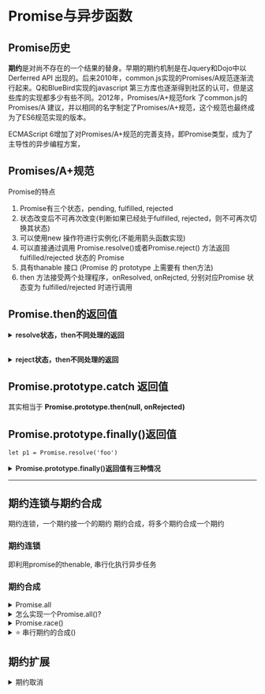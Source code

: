 

# Promise与异步函数

## Promise历史

**期约**是对尚不存在的一个结果的替身。早期的期约机制是在Jquery和Dojo中以Derferred API 出现的。后来2010年，common.js实现的Promises/A规范逐渐流行起来。Q和BlueBird实现的javascript 第三方库也逐渐得到社区的认可，但是这些库的实现都多少有些不同。2012年，Promises/A+规范fork 了common.js的 Promises/A 建议，并以相同的名字制定了Promises/A+规范，这个规范也最终成为了ES6规范实现的版本。

ECMAScript 6增加了对Promises/A+规范的完善支持，即Promise类型，成为了主导性的异步编程方案，





## Promises/A+规范


Promise的特点

1. Promise有三个状态，pending, fulfilled, rejected
2. 状态改变后不可再次改变(判断如果已经处于fulfilled, rejected，则不可再次切换其状态)
3. 可以使用new 操作符进行实例化(不能用箭头函数实现)
4. 可以直接通过调用 Promise.resolve()或者Promise.reject() 方法返回 fulfilled/rejected 状态的 Promise
5. 具有thanable 接口 (Promise 的 prototype 上需要有 then方法)
6. then 方法接受两个处理程序，onResolved, onRejcted, 分别对应Promise 状态变为 fulfilled/rejected 时进行调用




## Promise.then的返回值


<details>
<summary style="font-weight: 600;">resolve状态，then不同处理的返回</summary>

在不同状态下，Promise.then的返回值不同

`let p1 = Promise.resolve('foo')`


1. 如果调用then的时候不传处理程序，则原样向后传;

`const p2 = p1.then(); // Promise {<fulfilled>: "foo"}`


2. 如果没有显式的返回，则Promise.resolve()会包装默认的返回值undefined;

```js
p1.then(()=>{});                // Promise {<fulfilled>: undefined}
p1.then(()=> undefined);        // Promise {<fulfilled>: undefined}
p1.then(()=>Promise.resolve()); // Promise {<fulfilled>: undefined}
```


3. 如果有显式的返回，则Promise.resove() 会包装这个值

```js
p1.then(()=>'a');                   // Promise {<fulfilled>: "a"}
p1.then(()=> Promise.resolve('a')); // Promise {<fulfilled>: "a"}
```

4. 保留返回的promise

```js
p1.then(()=> new Promise(()=>{}));    // Promise {<pending>}
p1.then(()=> Promise.reject());       // Promise {<rejected>: undefined}
```


5. 如果抛出异常会返回拒绝状态的Promise

```js
p1.then(()=> {throw '出错了'})          // Promise {<rejected>: "出错了"}
```

6. 如果返回错误值，会用Promise.resolve 将该错误值进行包装

```js
p1.then(()=> { return Error('出错了')}) // Promise {<fulfilled>: Error: 出错了
```

</details>


<details style="margin-top: 30px;">
<summary style="font-weight: 600;">reject状态，then不同处理的返回</summary>

onRejected处理程序也与之有点类似: onRejected的返回值也会被Promise.resolve()包装，乍一看会感觉有点违反直觉，但是想一想，onRejected处理程序不就是为了捕获异常么？因此，onRejected处理程序在捕获异常后不抛出异常是符合期约的行为。

`let p1 = Promise.reject('foo')`


1. 如果调用then的时候不传处理程序，则原样向后传;

`p1.then(); // Promise {<rejected>: "foo"}`



2. 如果没有显式的返回，则Promise.resolve()会包装默认的返回值undefined;

```js
p1.then(null, ()=>{});                // Promise {<rejected>: "foo"}
p1.then(null, ()=> undefined);        // Promise {<rejected>: "foo"}
p1.then(null, ()=>Promise.resolve()); // Promise {<rejected>: "foo"}
```


3. 如果有显式的返回，则Promise.resove() 会包装这个值

```js
p1.then(null, ()=>'a');                   // Promise {<fulfilled>: "a"}
p1.then(null, ()=> Promise.resolve('a')); // Promise {<fulfilled>: "a"}
```

4. 保留返回的promise

```js
p1.then(null, ()=> new Promise(()=>{}));    // Promise {<pending>}
p1.then(null, ()=> Promise.reject());       // Promise {<rejected>: undefined}
p1.then(null, ()=> Promise.resolve());      // Promise {<fulfilled>: undefined}
```


5. 抛出异常: 会返回拒绝状态的Promise

```js
p1.then(null, ()=> {throw '出错了'})          // Promise {<rejected>: "出错了"}
```

1. 返回错误值: 会用Promise.resolve 将该错误值进行包装

```js
p1.then(()=> { return Error('出错了')}) // Promise {<fulfilled>: Error: 出错了
```



</details>



















## Promise.prototype.catch 返回值

其实相当于 **Promise.prototype.then(null, onRejected)**



## Promise.prototype.finally()返回值

`let p1 = Promise.resolve('foo')`

<details>
<summary style="font-weight: 600;">Promise.prototype.finally()返回值有三种情况</summary>

Promise.prototype.finally()于给函数添加onFinally 处理程序，被设计为与状态无关的函数，无论onResolve还是onRejected该方法都会被执行，避免在 then 和catch中处理冗余的逻辑。


1. 绝大多数情况下，Promise.prototype.finally() 都表现为父期约的传递





```js
p1.finally(()=> 'bbb')
p1.finally(()=> undefined)
p1.finally()
p1.finally(()=> Promise.resolve('ccc'))
p1.finally(()=> Promise.reject('ccc'))
p1.finally(()=> { return Error('出错啦！')})
```




2. 如果返回的是一个 pending 状态的 期约，则保留状态。


```js
p1.finally(()=> new Promise());           // Promise {<pending>}
```


3. 如果抛出错误 或 返回一个 rejected 状态的promise, 则返回 reject 状态


```js
p1.finally(()=> Promise.reject('baz'));             // Promise {<rejected>: "baz"}
p1.finally(()=> { throw new Error('throw error')}); // Promise {<rejected>: Error: throw error
```



</details>


<hr/>



## 期约连锁与期约合成

期约连锁，一个期约接一个的期约
期约合成，将多个期约合成一个期约

### 期约连锁

即利用promise的thenable, 串行化执行异步任务


### 期约合成

<details>
<summary> Promise.all</summary>

Promise.all() 静态方法创建的期约会在一组期约全部解决之后再解决。这个静态方法接收一个可迭代对象，返回一个新的期约。


参数的三种情况

1. 传入常量数组,可迭代对象中的数组会通过 Promise.resolve() 转换为期约。

```js
Promise.all([3,4]) // Promise {<fulfilled>: Array(2)}
```

2. 传入空的可迭代对象，相当于Promise.resove()

```js
Promise.all([]) // Promise {<fulfilled>: Array(0)}
```

3. 什么也不传，会报错

```js
Promise.all() // Promise {<rejected>: TypeError: undefined is not iterable (cannot read property Symbol(Symbol.iterator))
```


4. 如果有期约拒绝，则第一个拒绝的期约的会将自己的理由作为合成期约的理由，之后再拒绝的期约，不会影响最终期约的拒绝理由。

```js
Promise.all([
   Promise.resolve('我是老大'),
   Promise.reject('我是老二'),
   Promise.resolve('我是老三'),
])
//  Promise {<rejected>: "我是老二"}
```
</details>





<details>
<summary>怎么实现一个Promise.all()?</summary>

</details>



<details>
<summary>Promise.race()</summary>
Promise.race() 返回一个包装期约，是一组期约中最先解决/或拒绝的期约的镜像，这个方法接受一个可迭代对象，返回一个新的期约。
</details>



<details>
<summary>⭐️ 串行期约的合成() </summary>
基于后续期约使用之前期约的返回值来串联期约是期约的基本功能，所以我们可以利用该特性，结合reduce函数来实现串行合成。


```js
function addTwo(x) {
  return x + 2;
}
function addThree(x) {
  return x + 3;
}
function addFive(x) {
  return x + 5;
}



function componse(...fn) {
  return (x) =>
    fn.reduce((tolPromise, fn) => tolPromise.then(fn), Promise.resolve(x));
}

const addTen = componse(addTwo, addThree, addFive);

addTen(8).then((res) => {
  console.log(res);
});

```
</details>




<style>
  .details {
    margin-top: 10px;
  }
</style>



## 期约扩展


<details>
<summary>期约取消</summary>

</details>
